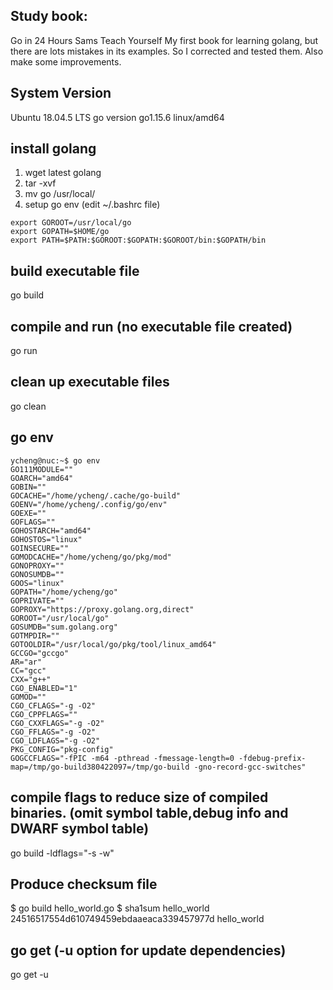 ## Study book:
Go in 24 Hours Sams Teach Yourself
My first book for learning golang, but there are lots mistakes in its examples.
So I corrected and tested them.
Also make some improvements.


## System Version
Ubuntu 18.04.5 LTS
go version go1.15.6 linux/amd64


## install golang
1. wget latest golang
2. tar -xvf <downloaded golang tar file>
3. mv go /usr/local/
4. setup go env (edit ~/.bashrc file)
```shell
export GOROOT=/usr/local/go
export GOPATH=$HOME/go
export PATH=$PATH:$GOROOT:$GOPATH:$GOROOT/bin:$GOPATH/bin
```

## build executable file
go build


## compile and run (no executable file created)
go run <source code file>


## clean up executable files
go clean


## go env
```shell
ycheng@nuc:~$ go env
GO111MODULE=""
GOARCH="amd64"
GOBIN=""
GOCACHE="/home/ycheng/.cache/go-build"
GOENV="/home/ycheng/.config/go/env"
GOEXE=""
GOFLAGS=""
GOHOSTARCH="amd64"
GOHOSTOS="linux"
GOINSECURE=""
GOMODCACHE="/home/ycheng/go/pkg/mod"
GONOPROXY=""
GONOSUMDB=""
GOOS="linux"
GOPATH="/home/ycheng/go"
GOPRIVATE=""
GOPROXY="https://proxy.golang.org,direct"
GOROOT="/usr/local/go"
GOSUMDB="sum.golang.org"
GOTMPDIR=""
GOTOOLDIR="/usr/local/go/pkg/tool/linux_amd64"
GCCGO="gccgo"
AR="ar"
CC="gcc"
CXX="g++"
CGO_ENABLED="1"
GOMOD=""
CGO_CFLAGS="-g -O2"
CGO_CPPFLAGS=""
CGO_CXXFLAGS="-g -O2"
CGO_FFLAGS="-g -O2"
CGO_LDFLAGS="-g -O2"
PKG_CONFIG="pkg-config"
GOGCCFLAGS="-fPIC -m64 -pthread -fmessage-length=0 -fdebug-prefix-map=/tmp/go-build380422097=/tmp/go-build -gno-record-gcc-switches"
```

## compile flags to reduce size of compiled binaries. (omit symbol table,debug info and DWARF symbol table)
go build -ldflags="-s -w" <go file>


## Produce checksum file
$ go build hello_world.go
$ sha1sum hello_world
24516517554d610749459ebdaaeaca339457977d  hello_world


## go get (-u option for update dependencies)
go get -u <package url>
